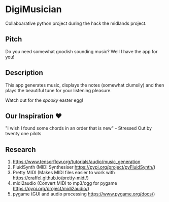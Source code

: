 # DigiMusician

Collaboarative python project during the hack the midlands project.

## Pitch
Do you need somewhat goodish sounding music? Well I have the app for you!

## Description
This app generates music, displays the notes (somewhat clumsily) and then plays the beautiful tune for your listening pleasure.

Watch out for the _spooky_ easter egg!

## Our Inspiration ❤️
"I wish I found some chords in an order that is new" - Stressed Out by twenty one pilots

## Research
1. <https://www.tensorflow.org/tutorials/audio/music_generation>
2. FluidSynth (MIDI Synthesiser https://pypi.org/project/pyFluidSynth/)
3. Pretty MIDI (Makes MIDI files easier to work with https://craffel.github.io/pretty-midi/)
4. midi2audio (Convert MIDI to mp3/ogg for pygame https://pypi.org/project/midi2audio/)
5. pygame (GUI and audio processing https://www.pygame.org/docs/)
